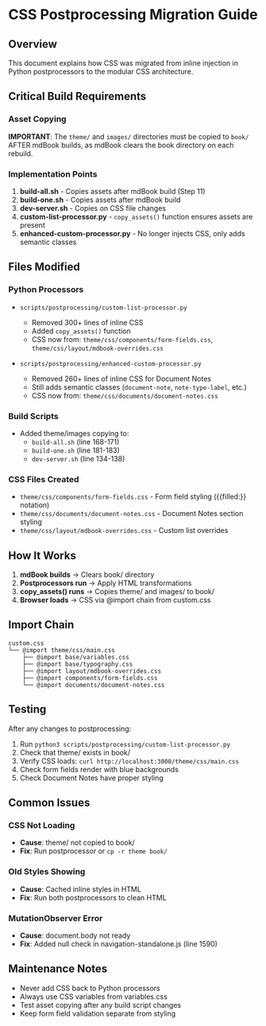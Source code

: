# CSS Postprocessing Migration Guide

## Overview
This document explains how CSS was migrated from inline injection in Python postprocessors to the modular CSS architecture.

## Critical Build Requirements

### Asset Copying
**IMPORTANT**: The `theme/` and `images/` directories must be copied to `book/` AFTER mdBook builds, as mdBook clears the book directory on each rebuild.

### Implementation Points

1. **build-all.sh** - Copies assets after mdBook build (Step 11)
2. **build-one.sh** - Copies assets after mdBook build  
3. **dev-server.sh** - Copies on CSS file changes
4. **custom-list-processor.py** - `copy_assets()` function ensures assets are present
5. **enhanced-custom-processor.py** - No longer injects CSS, only adds semantic classes

## Files Modified

### Python Processors
- `scripts/postprocessing/custom-list-processor.py`
  - Removed 300+ lines of inline CSS
  - Added `copy_assets()` function
  - CSS now from: `theme/css/components/form-fields.css`, `theme/css/layout/mdbook-overrides.css`

- `scripts/postprocessing/enhanced-custom-processor.py`
  - Removed 260+ lines of inline CSS for Document Notes
  - Still adds semantic classes (`document-note`, `note-type-label`, etc.)
  - CSS now from: `theme/css/documents/document-notes.css`

### Build Scripts
- Added theme/images copying to:
  - `build-all.sh` (line 168-171)
  - `build-one.sh` (line 181-183)
  - `dev-server.sh` (line 134-138)

### CSS Files Created
- `theme/css/components/form-fields.css` - Form field styling ({{filled:}} notation)
- `theme/css/documents/document-notes.css` - Document Notes section styling
- `theme/css/layout/mdbook-overrides.css` - Custom list overrides

## How It Works

1. **mdBook builds** → Clears book/ directory
2. **Postprocessors run** → Apply HTML transformations
3. **copy_assets() runs** → Copies theme/ and images/ to book/
4. **Browser loads** → CSS via @import chain from custom.css

## Import Chain
```
custom.css
└── @import theme/css/main.css
    ├── @import base/variables.css
    ├── @import base/typography.css
    ├── @import layout/mdbook-overrides.css
    ├── @import components/form-fields.css
    └── @import documents/document-notes.css
```

## Testing
After any changes to postprocessing:
1. Run `python3 scripts/postprocessing/custom-list-processor.py`
2. Check that theme/ exists in book/
3. Verify CSS loads: `curl http://localhost:3000/theme/css/main.css`
4. Check form fields render with blue backgrounds
5. Check Document Notes have proper styling

## Common Issues

### CSS Not Loading
- **Cause**: theme/ not copied to book/
- **Fix**: Run postprocessor or `cp -r theme book/`

### Old Styles Showing
- **Cause**: Cached inline styles in HTML
- **Fix**: Run both postprocessors to clean HTML

### MutationObserver Error
- **Cause**: document.body not ready
- **Fix**: Added null check in navigation-standalone.js (line 1590)

## Maintenance Notes
- Never add CSS back to Python processors
- Always use CSS variables from variables.css
- Test asset copying after any build script changes
- Keep form field validation separate from styling